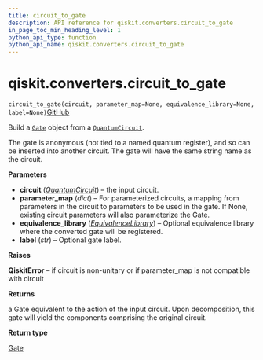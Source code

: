 ```yaml
---
title: circuit_to_gate
description: API reference for qiskit.converters.circuit_to_gate
in_page_toc_min_heading_level: 1
python_api_type: function
python_api_name: qiskit.converters.circuit_to_gate
---
```


# qiskit.converters.circuit\_to\_gate

<span id="qiskit.converters.circuit_to_gate" />

`circuit_to_gate(circuit, parameter_map=None, equivalence_library=None, label=None)`[GitHub](https://github.com/qiskit/qiskit/tree/stable/0.20/qiskit/converters/circuit_to_gate.py "view source code")

Build a [`Gate`](qiskit.circuit.Gate "qiskit.circuit.Gate") object from a [`QuantumCircuit`](qiskit.circuit.QuantumCircuit "qiskit.circuit.QuantumCircuit").

The gate is anonymous (not tied to a named quantum register), and so can be inserted into another circuit. The gate will have the same string name as the circuit.

**Parameters**

*   **circuit** ([*QuantumCircuit*](qiskit.circuit.QuantumCircuit "qiskit.circuit.QuantumCircuit")) – the input circuit.
*   **parameter\_map** (*dict*) – For parameterized circuits, a mapping from parameters in the circuit to parameters to be used in the gate. If None, existing circuit parameters will also parameterize the Gate.
*   **equivalence\_library** ([*EquivalenceLibrary*](qiskit.circuit.EquivalenceLibrary "qiskit.circuit.EquivalenceLibrary")) – Optional equivalence library where the converted gate will be registered.
*   **label** (*str*) – Optional gate label.

**Raises**

**QiskitError** – if circuit is non-unitary or if parameter\_map is not compatible with circuit

**Returns**

a Gate equivalent to the action of the input circuit. Upon decomposition, this gate will yield the components comprising the original circuit.

**Return type**

[Gate](qiskit.circuit.Gate "qiskit.circuit.Gate")

